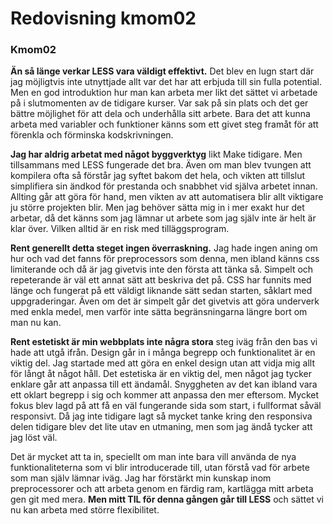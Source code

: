 ---
---
Redovisning kmom02
=========================
### Kmom02

__Än så länge verkar LESS vara väldigt effektivt.__ Det blev en lugn start där jag möjligtvis inte utnyttjade allt var det har att erbjuda till sin fulla potential. Men en god introduktion hur man kan arbeta mer likt det sättet vi arbetade på i slutmomenten av de tidigare kurser. Var sak på sin plats och det ger bättre möjlighet för att dela och underhålla sitt arbete. Bara det att kunna arbeta med variabler och funktioner känns som ett givet steg framåt för att förenkla och förminska kodskrivningen.

__Jag har aldrig arbetat med något byggverktyg__ likt Make tidigare. Men tillsammans med LESS fungerade det bra. Även om man blev tvungen att kompilera ofta så förstår jag syftet bakom det hela, och vikten att tillslut simplifiera sin ändkod för prestanda och snabbhet vid själva arbetet innan. Allting går att göra för hand, men vikten av att automatisera blir allt viktigare ju större projekten blir. Men jag behöver sätta mig in i mer exakt hur det arbetar, då det känns som jag lämnar ut arbete som jag själv inte är helt är klar över. Vilken alltid är en risk med tilläggsprogram.

__Rent generellt detta steget ingen överraskning.__ Jag hade ingen aning om hur och vad det fanns för preprocessors som denna, men ibland känns css limiterande och då är jag givetvis inte den första att tänka så. Simpelt och repeterande är väl ett annat sätt att beskriva det på. CSS har funnits med länge och fungerat på ett väldigt liknande sätt sedan starten, såklart med uppgraderingar. Även om det är simpelt går det givetvis att göra underverk med enkla medel, men varför inte sätta begränsningarna längre bort om man nu kan.

__Rent estetiskt är min webbplats inte några stora__ steg iväg från den bas vi hade att utgå ifrån. Design går in i många begrepp och funktionalitet är en viktig del. Jag startade med att göra en enkel design utan att vidja mig allt för långt åt något håll.  Det estetiska är en viktig del, men något jag tycker enklare går att anpassa till ett ändamål. Snyggheten av det kan ibland vara ett oklart begrepp i sig och kommer att anpassa den mer eftersom. Mycket fokus blev lagd på att få en väl fungerande sida som start, i fullformat såväl responsivt. Då jag inte tidigare lagt så mycket tanke kring den responsiva delen tidigare blev det lite utav en utmaning, men som jag ändå tycker att jag löst väl.

Det är mycket att ta in, speciellt om man inte bara vill använda de nya funktionaliteterna som vi blir introducerade till, utan förstå vad för arbete som man själv lämnar iväg. Jag har förstärkt min kunskap inom preprocessorer och att arbeta genom en färdig ram, kartlägga mitt arbeta gen git med mera. __Men mitt TIL för denna gången går till LESS__ och sättet vi nu kan arbeta med större flexibilitet.
